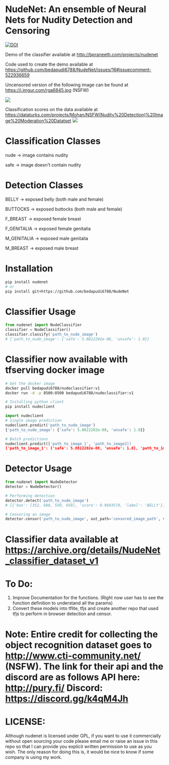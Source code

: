 # NudeNet: An ensemble of Neural Nets for Nudity Detection and Censoring



[![DOI](https://zenodo.org/badge/173154449.svg)](https://zenodo.org/badge/latestdoi/173154449)


Demo of the classifier available at http://bpraneeth.com/projects/nudenet

Code used to create the demo available at https://github.com/bedapudi6788/NudeNet/issues/16#issuecomment-522936659



Uncensored version of the following image can be found at https://i.imgur.com/rga6845.jpg (NSFW)

![](https://i.imgur.com/2mhyqnt.jpg)

Classification scores on the data available at https://dataturks.com/projects/Mohan/NSFW(Nudity%20Detection)%20Image%20Moderation%20Datatset
![](https://i.imgur.com/lXvvsdN.jpg)

# Classification Classes

nude -> image contains nudity

safe -> image doesn't contain nudity

# Detection Classes
BELLY -> exposed belly (both male and female)

BUTTOCKS -> exposed buttocks (both male and female)

F_BREAST -> exposed female breast

F_GENITALIA -> exposed female genitalia

M_GENITALIA -> exposed male genitalia

M_BREAST -> exposed male breast

# Installation
```bash
pip install nudenet
# or
pip install git+https://github.com/bedapudi6788/NudeNet
```

# Classifier Usage
```python
from nudenet import NudeClassifier
classifier = NudeClassifier()
classifier.classify('path_to_nude_image')
# {'path_to_nude_image': {'safe': 5.8822202e-08, 'unsafe': 1.0}}
```

# Classifier now available with tfserving docker image
```bash
# Get the docker image
docker pull bedapudi6788/nudeclassifier:v1
docker run -d -p 8500:8500 bedapudi6788/nudeclassifier:v1

# Installing python client
pip install nudeclient

```

```python
import nudeclient
# Single image prediction
nudeclient.predict('path_to_nude_image')
{'path_to_nude_image': {'safe': 5.8822202e-08, 'unsafe': 1.0}}

# Batch predictions
nudeclient.predict(['path_to_image_1', 'path_to_image2])
{'path_to_image_1': {'safe': 5.8822202e-08, 'unsafe': 1.0}, 'path_to_image_2': {'safe': 5.8822202e-08, 'unsafe': 1.0}}

```

# Detector Usage
```python
from nudenet import NudeDetector
detector = NudeDetector()

# Performing detection
detector.detect('path_to_nude_image')
# [{'box': [352, 688, 550, 858], 'score': 0.9603578, 'label': 'BELLY'}, {'box': [507, 896, 586, 1055], 'score': 0.94103414, 'label': 'F_GENITALIA'}, {'box': [221, 467, 552, 650], 'score': 0.8011624, 'label': 'F_BREAST'}, {'box': [359, 464, 543, 626], 'score': 0.6324697, 'label': 'F_BREAST'}]

# Censoring an image
detector.censor('path_to_nude_image', out_path='censored_image_path', visualize=False)

```

# Classifier data available at https://archive.org/details/NudeNet_classifier_dataset_v1

# To Do:
1. Improve Documentation for the functions. (Right now user has to see the function definition to understand all the params)
2. Convert these models into tflite, tfjs and create another repo that used tfjs to perform in browser detection and censor.

# Note: Entire credit for collecting the object recognition dataset goes to http://www.cti-community.net/ (NSFW). The link for their api and the discord are as follows API here: http://pury.fi/ Discord: https://discord.gg/k4qM4Jh
 

# LICENSE:

Although nudenet is licensed under GPL, if you want to use it commercially without open sourcing your code please email me or raise an issue in this repo so that I can provide you explicit written permission to use as you wish. The only reason for doing this is, it would be nice to know if some company is using my work.
